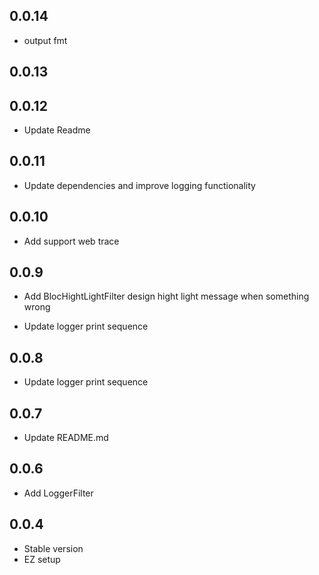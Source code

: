 ## 0.0.14
- output  fmt

## 0.0.13
## 0.0.12
- Update Readme

## 0.0.11
- Update dependencies and improve logging functionality

## 0.0.10
- Add support web trace

## 0.0.9
- Add BlocHightLightFilter design hight light message when something wrong 

- Update logger print sequence
## 0.0.8

- Update logger print sequence
## 0.0.7

- Update README.md
## 0.0.6

- Add LoggerFilter
## 0.0.4

- Stable version
- EZ setup
